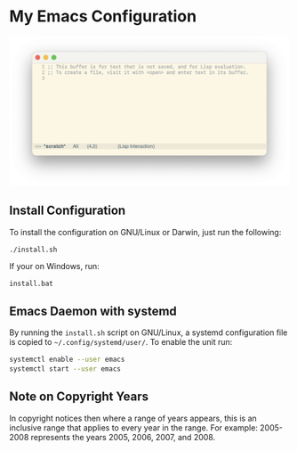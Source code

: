 # My Emacs Configuration

![preview](preview.png)

## Install Configuration

To install the configuration on GNU/Linux or Darwin, just run the
following:

```bash
./install.sh
```

If your on Windows, run:

```batch
install.bat
```

## Emacs Daemon with systemd

By running the `install.sh` script on GNU/Linux, a systemd
configuration file is copied to `~/.config/systemd/user/`. To enable
the unit run:

```bash
systemctl enable --user emacs
systemctl start --user emacs
```

## Note on Copyright Years

In copyright notices then where a range of years appears, this is an
inclusive range that applies to every year in the range. For example:
2005-2008 represents the years 2005, 2006, 2007, and 2008.

